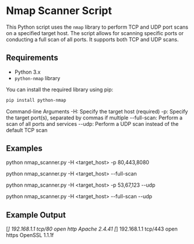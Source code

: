 # Nmap Scanner Script

This Python script uses the `nmap` library to perform TCP and UDP port scans on a specified target host. The script allows for scanning specific ports or conducting a full scan of all ports. It supports both TCP and UDP scans.

## Requirements

- Python 3.x
- `python-nmap` library

You can install the required library using pip:

```sh
pip install python-nmap
```

Command-line Arguments
-H: Specify the target host (required)
-p: Specify the target port(s), separated by commas if multiple
--full-scan: Perform a scan of all ports and services
--udp: Perform a UDP scan instead of the default TCP scan

## Examples

python nmap_scanner.py -H <target_host> -p 80,443,8080

python nmap_scanner.py -H <target_host> --full-scan

python nmap_scanner.py -H <target_host> -p 53,67,123 --udp

python nmap_scanner.py -H <target_host> --full-scan --udp


## Example Output

[*] 192.168.1.1 tcp/80 open http Apache 2.4.41
[*] 192.168.1.1 tcp/443 open https OpenSSL 1.1.1f

